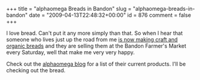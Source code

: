+++
title = "alphaomega Breads in Bandon"
slug = "alphaomega-breads-in-bandon"
date = "2009-04-13T22:48:32+00:00"
id = 876
comment = false
+++

I love bread. Can't put it any more simply than that. So when I hear that someone who lives just up the road from me [is now making craft and organic breads](http://conoroneill.com/2009/04/04/launch-of-bandon-working-together-group/comment-page-1/#comment-148570) and they are selling them at the Bandon Farmer's Market every Saturday, well that make me very very happy.

Check out the [alphaomega blog](http://alphaomegabandon.blogspot.com/) for a list of their current products. I'll be checking out the bread.
